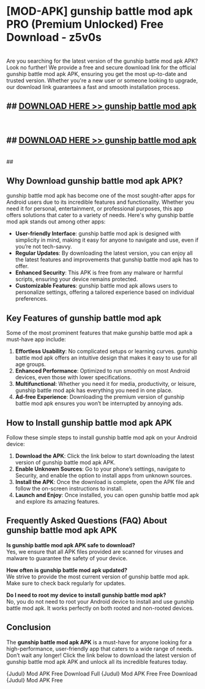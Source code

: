 # [MOD-APK] gunship battle mod apk PRO (Premium Unlocked) Free Download - z5v0s <br>
<br>
Are you searching for the latest version of the gunship battle mod apk APK? Look no further! We provide a free and secure download link for the official gunship battle mod apk APK, ensuring you get the most up-to-date and trusted version. Whether you're a new user or someone looking to upgrade, our download link guarantees a fast and smooth installation process.


## ##  [DOWNLOAD HERE >> gunship battle mod apk](http://leaked.freeplayer.one?title=gunship_battle_mod_apk&ref=23)
  <br>

##  ## [DOWNLOAD HERE >> gunship battle mod apk](http://leaked.freeplayer.one?title=gunship_battle_mod_apk&ref=23)
  <br>
  ##



## Why Download gunship battle mod apk APK?

gunship battle mod apk has become one of the most sought-after apps for Android users due to its incredible features and functionality. Whether you need it for personal, entertainment, or professional purposes, this app offers solutions that cater to a variety of needs. Here's why gunship battle mod apk stands out among other apps:

- **User-friendly Interface**: gunship battle mod apk is designed with simplicity in mind, making it easy for anyone to navigate and use, even if you’re not tech-savvy.
- **Regular Updates**: By downloading the latest version, you can enjoy all the latest features and improvements that gunship battle mod apk has to offer.
- **Enhanced Security**: This APK is free from any malware or harmful scripts, ensuring your device remains protected.
- **Customizable Features**: gunship battle mod apk allows users to personalize settings, offering a tailored experience based on individual preferences.

## Key Features of gunship battle mod apk

Some of the most prominent features that make gunship battle mod apk a must-have app include:

1. **Effortless Usability**: No complicated setups or learning curves. gunship battle mod apk offers an intuitive design that makes it easy to use for all age groups.
2. **Enhanced Performance**: Optimized to run smoothly on most Android devices, even those with lower specifications.
3. **Multifunctional**: Whether you need it for media, productivity, or leisure, gunship battle mod apk has everything you need in one place.
4. **Ad-free Experience**: Downloading the premium version of gunship battle mod apk ensures you won’t be interrupted by annoying ads.

## How to Install gunship battle mod apk APK

Follow these simple steps to install gunship battle mod apk on your Android device:

1. **Download the APK**: Click the link below to start downloading the latest version of gunship battle mod apk APK.
2. **Enable Unknown Sources**: Go to your phone’s settings, navigate to Security, and enable the option to install apps from unknown sources.
3. **Install the APK**: Once the download is complete, open the APK file and follow the on-screen instructions to install.
4. **Launch and Enjoy**: Once installed, you can open gunship battle mod apk and explore its amazing features.

## Frequently Asked Questions (FAQ) About gunship battle mod apk APK

**Is gunship battle mod apk APK safe to download?**  
Yes, we ensure that all APK files provided are scanned for viruses and malware to guarantee the safety of your device.

**How often is gunship battle mod apk updated?**  
We strive to provide the most current version of gunship battle mod apk. Make sure to check back regularly for updates.

**Do I need to root my device to install gunship battle mod apk?**  
No, you do not need to root your Android device to install and use gunship battle mod apk. It works perfectly on both rooted and non-rooted devices.

## Conclusion

The **gunship battle mod apk APK** is a must-have for anyone looking for a high-performance, user-friendly app that caters to a wide range of needs. Don’t wait any longer! Click the link below to download the latest version of gunship battle mod apk APK and unlock all its incredible features today.

{Judul} Mod APK Free
Download Full {Judul} Mod APK Free
Free Download {Judul} Mod APK Free

